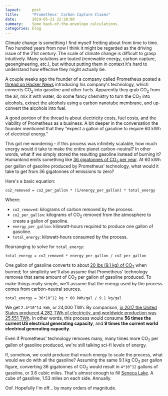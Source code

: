 ```yaml
---
layout:     post
title:      "Prometheus' Carbon Capture Claims"
date:       2019-05-21 22:20:00
summary:    Some back-of-the-envelope calculations.
categories: blog
---
```


Climate change is something I find myself fretting about from time to time. Two
hundred years from now I think it might be regarded as the driving issue of the
21st century. The scale of climate change is difficult to grasp intuitively.
Many solutions are touted (renewable energy, carbon capture, geoengineering,
etc.), but without putting them in context it's hard to understand how effective
they might actually be.

A couple weeks ago the founder of a company called Prometheus posted a [thread
on Hacker News](https://news.ycombinator.com/item?id=19842240) introducing his
company's technology, which converts CO<sub>2</sub> into gasoline and other
fuels. Apparently they grab CO<sub>2</sub> from the air, mix it with water, do
some fancy chemistry to turn the CO<sub>2</sub> into alcohols, extract the
alcohols using a carbon nanotube membrane, and up-convert the alcohols into
fuel.

A good portion of the thread is about electricity costs, fuel costs, and the
viability of Prometheus as a business. A bit deeper in the conversation the
founder mentioned that they "expect a gallon of gasoline to require 60 kWh of
electrical energy."

This got me wondering - if this process was infinitely scalable, how much energy
would it take to make the entire planet carbon-neutral? In other words, what if
we simply stored the resulting gasoline instead of burning it? Humankind emits
something like [36 gigatonnes of CO<sub>2</sub> per
year](https://www.co2.earth/global-co2-emissions). At 60 kWh per gallon of
gasoline produced by Prometheus' technology, what would it take to get from 36
gigatonnes of emissions to zero?

Here's a basic equation:

```
co2_removed = co2_per_gallon * (1/energy_per_gallon) * total_energy
```

Where:
* `co2_removed`: kilograms of carbon removed by the process.
* `co2_per_gallon`: kilograms of CO<sub>2</sub> removed from the atmosphere to
  create a gallon of gasoline.
* `energy_per_gallon`: kilowatt-hours required to produce one gallon of
  gasoline.
* `total_energy`: kilowatt-hours consumed by the process.

Rearranging to solve for `total_energy`:

```
total_energy = co2_removed * energy_per_gallon / co2_per_gallon
```

One gallon of gasoline converts to about [20 lbs (9.1 kg) of
CO<sub>2</sub>](https://www.fueleconomy.gov/feg/contentIncludes/co2_inc.htm)
when burned; for simplicity we'll also assume that Prometheus' technology
removes that same amount of CO<sub>2</sub> per gallon of gasoline produced.  To
make things really simple, we'll assume that the energy used by the process
comes from carbon-neutral sources.

```
total_energy = 36*10^12 kg * 60 kWh/gal / 9.1 kg/gal
```

We get `2.4*10^14 kWh`, or 24,000 TWh. By comparison, [in 2017 the United
States produced 4,282 TWh of electricity, and worldwide production was 25,551
TWh](https://en.wikipedia.org/wiki/List_of_countries_by_electricity_production).
In other words, this process would consume **56 times the current US electrical
generating capacity**, and **9 times the current world electrical generating
capacity**.

Even if Prometheus' technology removes many, many times more CO<sub>2</sub> per
gallon of gasoline produced, we're still talking sci-fi levels of energy.

If, somehow, we could produce that much energy to scale the process, what would
we do with all the gasoline? Assuming the same 9.1 kg CO<sub>2</sub> per gallon
figure, converting 36 gigatonnes of CO<sub>2</sub> would result in `4*10^12`
gallons of gasoline, or 3.6 cubic miles. That's almost enough to fill [Seneca
Lake](https://en.wikipedia.org/wiki/Seneca_Lake_(New_York)). A cube of gasoline,
1.53 miles on each side. Annually.

Oof. Hopefully I'm off... by many orders of magnitude.
